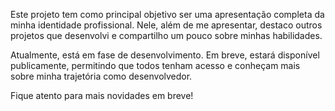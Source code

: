 Este projeto tem como principal objetivo ser uma apresentação completa da minha identidade profissional. Nele, além de me apresentar, destaco outros projetos que desenvolvi e compartilho um pouco sobre minhas habilidades.

Atualmente, está em fase de desenvolvimento. Em breve, estará disponível publicamente, permitindo que todos tenham acesso e conheçam mais sobre minha trajetória como desenvolvedor.

Fique atento para mais novidades em breve!

